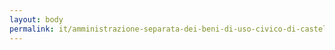 ```yaml
---
layout: body
permalink: it/amministrazione-separata-dei-beni-di-uso-civico-di-castelbello-ciardes/
---
```



